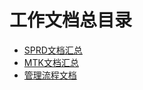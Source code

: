 # 工作文档总目录

- [SPRD文档汇总](sprd_work/index.md)
- [MTK文档汇总](mtk_work/index.md)
- [管理流程文档](管理类文档/index.md)
